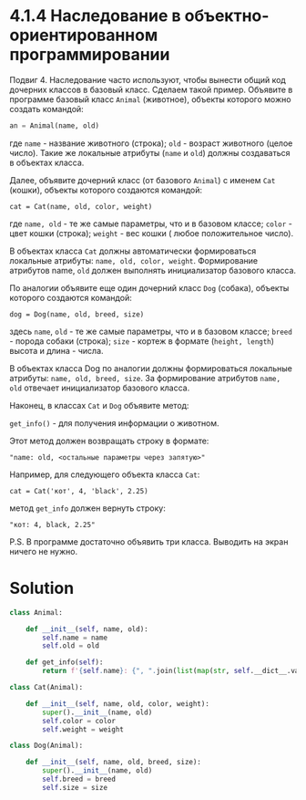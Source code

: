 # 4.1.4 Наследование в объектно-ориентированном программировании

Подвиг 4. Наследование часто используют, чтобы вынести общий код дочерних классов в базовый класс. Сделаем такой пример.
Объявите в программе базовый класс `Animal` (животное), объекты которого можно создать командой:

```python
an = Animal(name, old)
```

где `name` - название животного (строка); `old` - возраст животного (целое число). Такие же локальные атрибуты (`name`
и `old`) должны создаваться в объектах класса.

Далее, объявите дочерний класс (от базового `Animal`) с именем `Cat` (кошки), объекты которого создаются командой:

```
cat = Cat(name, old, color, weight)
```

где `name, old` - те же самые параметры, что и в базовом классе; `color` - цвет кошки (строка); `weight` - вес кошки (
любое положительное число).

В объектах класса `Cat` должны автоматически формироваться локальные атрибуты: `name, old, color, weight`. Формирование
атрибутов name, `old` должен выполнять инициализатор базового класса.

По аналогии объявите еще один дочерний класс `Dog` (собака), объекты которого создаются командой:

```
dog = Dog(name, old, breed, size)
```

здесь `name`, `old` - те же самые параметры, что и в базовом классе; `breed` - порода собаки (строка); `size` - кортеж в
формате (`height, length`) высота и длина - числа.

В объектах класса Dog по аналогии должны формироваться локальные атрибуты: `name, old, breed, size`. За формирование
атрибутов `name, old` отвечает инициализатор базового класса.

Наконец, в классах `Cat` и `Dog` объявите метод:

`get_info()` - для получения информации о животном.

Этот метод должен возвращать строку в формате:

```
"name: old, <остальные параметры через запятую>"
```

Например, для следующего объекта класса `Cat`:

```
cat = Cat('кот', 4, 'black', 2.25)
```

метод `get_info` должен вернуть строку:

```
"кот: 4, black, 2.25"
```

P.S. В программе достаточно объявить три класса. Выводить на экран ничего не нужно.

# Solution

```python
class Animal:

    def __init__(self, name, old):
        self.name = name
        self.old = old

    def get_info(self):
        return f'{self.name}: {", ".join(list(map(str, self.__dict__.values()))[1:])}'

class Cat(Animal):

    def __init__(self, name, old, color, weight):
        super().__init__(name, old)
        self.color = color
        self.weight = weight

class Dog(Animal):

    def __init__(self, name, old, breed, size):
        super().__init__(name, old)
        self.breed = breed
        self.size = size
```
